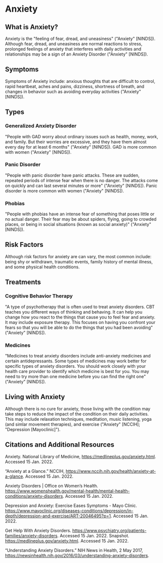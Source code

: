# Anxiety
## What is Anxiety?
Anxiety is the "feeling of fear, dread, and uneasiness" ("Anxiety" [NINDS]). Although fear, dread, and uneasiness are normal reactions to stress, prolonged feelings of anxiety that interferes with daily activities and relationships may be a sign of an Anxiety Disorder ("Anxiety" [NINDS]).

## Symptoms
Symptoms of Anxiety include: anxious thoughts that are difficult to control, rapid heartbeat, aches and pains, dizziness, shortness of breath, and changes in behavior such as avoiding everyday activities ("Anxiety" [NINDS]).

## Types
### Generalized Anxiety Disorder
"People with GAD worry about ordinary issues such as health, money, work, and family. But their worries are excessive, and they have them almost every day for at least 6 months" ("Anxiety" [NINDS]). GAD is more common with women ("Anxiety" [NINDS]).

### Panic Disorder
"People with panic disorder have panic attacks. These are sudden, repeated periods of intense fear when there is no danger. The attacks come on quickly and can last several minutes or more" ("Anxiety" [NINDS]). Panic disorder is more common with women ("Anxiety" [NINDS]).

### Phobias
"People with phobias have an intense fear of something that poses little or no actual danger. Their fear may be about spiders, flying, going to crowded places, or being in social situations (known as social anxiety)" ("Anxiety" [NINDS]).

## Risk Factors
Although risk factors for anxiety are can vary, the most common include: being shy or withdrawn, traumatic events, family history of mental illness, and some physical health conditions.

## Treatments
### Cognitive Behavior Therapy
"A type of psychotherapy that is often used to treat anxiety disorders. CBT teaches you different ways of thinking and behaving. It can help you change how you react to the things that cause you to feel fear and anxiety. It may include exposure therapy. This focuses on having you confront your fears so that you will be able to do the things that you had been avoiding" ("Anxiety" [NINDS]).

### Medicines
"Medicines to treat anxiety disorders include anti-anxiety medicines and certain antidepressants. Some types of medicines may work better for specific types of anxiety disorders. You should work closely with your health care provider to identify which medicine is best for you. You may need to try more than one medicine before you can find the right one" ("Anxiety" [NINDS]).

## Living with Anxiety
Although there is no cure for anxiety, those living with the condition may take steps to reduce the impact of the condition on their daily activities. This may include relaxation techniques, meditation, music listening, yoga (and simlar movement therapies), and exercise ("Anxiety" [NCCIH]; "Depression [Mayoclinic]").

## Citations and Additional Resources
Anxiety. National Library of Medicine, https://medlineplus.gov/anxiety.html. Accessed 15 Jan. 2022.

“Anxiety at a Glance.” NCCIH, https://www.nccih.nih.gov/health/anxiety-at-a-glance. Accessed 15 Jan. 2022.

Anxiety Disorders | Office on Women’s Health. https://www.womenshealth.gov/mental-health/mental-health-conditions/anxiety-disorders. Accessed 15 Jan. 2022.

Depression and Anxiety: Exercise Eases Symptoms - Mayo Clinic. https://www.mayoclinic.org/diseases-conditions/depression/in-depth/depression-and-exercise/ART-20046495?p=1. Accessed 15 Jan. 2022.

Get Help With Anxiety Disorders. https://www.psychiatry.org/patients-families/anxiety-disorders. Accessed 15 Jan. 2022.
Snapshot. https://medlineplus.gov/anxiety.html. Accessed 15 Jan. 2022.

“Understanding Anxiety Disorders.” NIH News in Health, 2 May 2017, https://newsinhealth.nih.gov/2016/03/understanding-anxiety-disorders.